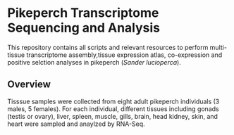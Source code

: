 # Pikeperch Transcriptome Sequencing and Analysis

This repository contains all scripts and relevant resources to perform multi-tissue transcriptome assembly,tissue expression atlas, co-expression and positive selction analyses in pikeperch (*Sander lucioperca*).

## Overview
Tisssue samples were collected from eight adult pikeperch individuals (3 males, 5 females). For each individual, different tissues including gonads (testis or ovary), liver, spleen, muscle, gills, brain, head kidney, skin, and heart were sampled and anaylzed by RNA-Seq.


